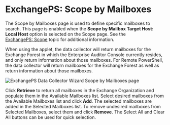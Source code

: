 # ExchangePS: Scope by Mailboxes

The Scope by Mailboxes page is used to define specific mailboxes to search. This page is enabled
when the **Scope by Mailbox Target Host: Local Host** option is selected on the Scope page. See the
[ExchangePS: Scope](/docs/accessanalyzer/11.6/admin/datacollector/exchangeps/scope.md) topic
for additional information.

When using the applet, the data collector will return mailboxes for the Exchange Forest in which the
Enterprise Auditor Console currently resides, and only return information about those mailboxes. For
Remote PowerShell, the data collector will return mailboxes for the Exchange Forest as well as
return information about those mailboxes.

![ExchangePS Data Collector Wizard Scope by Mailboxes page](/img/product_docs/accessanalyzer/11.6/accessanalyzer/admin/datacollector/exchangeps/scopemailboxes.webp)

Click **Retrieve** to return all mailboxes in the Exchange Organization and populate them in the
Available Mailboxes list. Select desired mailboxes from the Available Mailboxes list and click
**Add**. The selected mailboxes are added in the Selected Mailboxes list. To remove undesired
mailboxes from Selected Mailboxes, select them and click **Remove**. The Select All and Clear All
buttons can be used for quick selection.
